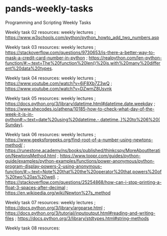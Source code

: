 # pands-weekly-tasks
Programming and Scripting Weekly Tasks

Weekly task 02 resources:
weekly lectures ; https://www.w3schools.com/python/python_howto_add_two_numbers.asp

Weekly task 03 resources:
weekly lectures ; https://stackoverflow.com/questions/9730653/is-there-a-better-way-to-mask-a-credit-card-number-in-python ; https://realpython.com/len-python-function/#:~:text=The%20function%20len()%20is,with%20many%20different%20data%20types.

Weekly task 04 resources:
weekly lectures ; https://www.youtube.com/watch?v=6iF8Xb7Z3wQ ; https://www.youtube.com/watch?v=DZwmZ8Usvnk

Weekly task 05 resources:
weekly lectures ; https://docs.python.org/3/library/datetime.html#datetime.date.weekday ; https://www.shecodes.io/athena/10185-how-to-check-what-day-of-the-week-it-is-in-python#:~:text=date%20using%20datetime.-,datetime.,)%20to%206%20(Sunday).

Weekly task 06 resources:
weekly lectures ; https://www.geeksforgeeks.org/find-root-of-a-number-using-newtons-method/ ; https://runestone.academy/ns/books/published/thinkcspy/MoreAboutIteration/NewtonsMethod.html ; https://www.toppr.com/guides/python-guide/examples/python-examples/functions/power-anonymous/python-program-display-powers-2-using-anonymous-function/#:~:text=Note%20that%20the%20operator%20that,powers%20of%20two%20as%20well. ; https://stackoverflow.com/questions/25254868/how-can-i-stop-printing-a-float-3-spaces-after-decimal ; https://en.wikipedia.org/wiki/Newton%27s_method

Weekly task 07 resources:
weekly lectures ; https://docs.python.org/3/library/argparse.html ; https://docs.python.org/3/tutorial/inputoutput.html#reading-and-writing-files ; https://docs.python.org/3/library/stdtypes.html#string-methods

Weekly task 08 resources: